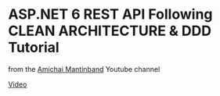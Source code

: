 # ASP.NET 6 REST API Following CLEAN ARCHITECTURE & DDD Tutorial

from the [Amichai Mantinband](https://www.youtube.com/@amantinband) Youtube channel

[Video](https://www.youtube.com/watch?v=fhM0V2N1GpY&list=PLzYkqgWkHPKBcDIP5gzLfASkQyTdy0t4k)
